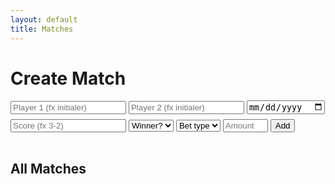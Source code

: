 ```yaml
---
layout: default
title: Matches
---
```


<div class="card">
  <h1>Create Match</h1>
  <div class="form-row" style="margin-top:8px;">
    <input class="input" id="p1" placeholder="Player 1 (fx initialer)" required>
    <input class="input" id="p2" placeholder="Player 2 (fx initialer)" required>
    <input class="input" id="date" type="date" aria-label="Date">
  </div>
  <div class="form-row" style="margin-top:8px;">
    <input class="input" id="score" placeholder="Score (fx 3-2)">
    <select class="input" id="winner" aria-label="Winner">
      <option value="">Winner?</option>
      <option value="p1">Player 1</option>
      <option value="p2">Player 2</option>
    </select>
    <select class="input" id="betType" aria-label="Bet type" required>
      <option value="">Bet type</option>
      <option value="booster">Booster</option>
      <option value="money">Money</option>
    </select>
    <input class="input" id="amount" type="number" min="1" max="5000" placeholder="Amount (1–5000)">
    <button class="btn" id="add" type="button">Add</button>
  </div>
  <hr style="border:0; height:1px; background: var(--border); margin:16px 0;">
  <h2>All Matches</h2>
  <ul class="list" id="list"></ul>
</div>

<script>
(async function(){
  const listEl  = document.getElementById('list');
  const p1      = document.getElementById('p1');
  const p2      = document.getElementById('p2');
  const dateIn  = document.getElementById('date');
  const score   = document.getElementById('score');
  const winner  = document.getElementById('winner');
  const betType = document.getElementById('betType');
  const amount  = document.getElementById('amount');

  function nowTimeHHMMSS(){
    const d = new Date();
    const pad = n => String(n).padStart(2,'0');
    return `${pad(d.getHours())}:${pad(d.getMinutes())}:${pad(d.getSeconds())}`;
  }
  function combineDateWithNow(dateStr){
    const d = dateStr ? new Date(dateStr) : new Date();
    const yyyy = d.getFullYear();
    const mm = String(d.getMonth()+1).padStart(2,'0');
    const dd = String(d.getDate()).padStart(2,'0');
    return `${yyyy}-${mm}-${dd} ${nowTimeHHMMSS()}`;
  }
  function fmtWhen(ts){
    const d = new Date(ts);
    const pad = n=> String(n).padStart(2,'0');
    return `${d.getFullYear()}-${pad(d.getMonth()+1)}-${pad(d.getDate())} ${pad(d.getHours())}:${pad(d.getMinutes())}:${pad(d.getSeconds())}`;
  }

  async function upsertProfile(i){
    const initials = up6(i);
    if (!initials) return;
    await sb.from('profiles').insert({ initials }).select().single().catch(()=>{});
  }

  async function createMatch(){
    const a = up6(p1.value);
    const b = up6(p2.value);
    const t = betType.value;
    const amt = Number(amount.value);

    if (!a || !b) return;
    if (!t || !(t === 'booster' || t === 'money')) return;
    if (!Number.isFinite(amt) || amt < 1 || amt > 5000) return;

    const whenLocal = combineDateWithNow(dateIn.value);
    const iso = whenLocal.replace(' ', 'T');

    const row = {
      p1: a, p2: b,
      when_ts: iso,
      score: (score.value || '').trim() || null,
      winner: winner.value || null,
      bet_type: t,
      amount: amt
    };
    const { error } = await sb.from('matches').insert(row);
    if (!error){
      await Promise.all([upsertProfile(a), upsertProfile(b)]);
      await render();
      p1.value=''; p2.value=''; dateIn.value=''; score.value=''; winner.value=''; betType.value=''; amount.value='';
    } else {
      console.error(error);
    }
  }

  async function fetchMatches(){
    const { data, error } = await sb.from('matches').select('id,p1,p2,when_ts,score,winner,bet_type,amount').order('when_ts', { ascending:false });
    if (error) { console.error(error); return []; }
    return data.map(r => ({
      id: r.id, p1: r.p1, p2: r.p2,
      when: fmtWhen(r.when_ts),
      score: r.score, winner: r.winner,
      bet: { type: r.bet_type, amount: r.amount }
    }));
  }

  async function deleteMatch(id){
    await sb.from('matches').delete().eq('id', id);
    await render();
  }

  async function render(){
    const items = await fetchMatches();
    listEl.innerHTML = '';
    if (!items.length){
      const li = document.createElement('li');
      li.className = 'item';
      li.innerHTML = '<span class="meta">Ingen matches endnu. Tilføj din første ovenfor.</span>';
      listEl.appendChild(li);
      return;
    }
    items.forEach(m=>{
      const li = document.createElement('li'); li.className = 'item';
      const left = document.createElement('div');
      const wtxt = m.winner === 'p1' ? up6(m.p1) : (m.winner === 'p2' ? up6(m.p2) : '—');
      const betText = m.bet?.type === 'booster'
        ? `Booster × ${m.bet.amount}`
        : (m.bet?.type === 'money' ? `Money: ${m.bet.amount}` : '—');
      left.innerHTML = `
        <div><strong>${up6(m.p1)}</strong> vs <strong>${up6(m.p2)}</strong></div>
        <div class="meta">${m.when || ''}</div>
        <div class="meta">Score: ${m.score || '—'} • Winner: ${wtxt} • Bet: ${betText}</div>
      `;
      const right = document.createElement('div');
      const del = document.createElement('button'); del.className = 'btn ghost'; del.textContent = 'Delete';
      del.addEventListener('click', ()=> deleteMatch(m.id));
      right.appendChild(del);
      li.append(left, right);
      listEl.appendChild(li);
    });
  }

  document.getElementById('add').addEventListener('click', createMatch);
  await render();
})();
</script>
